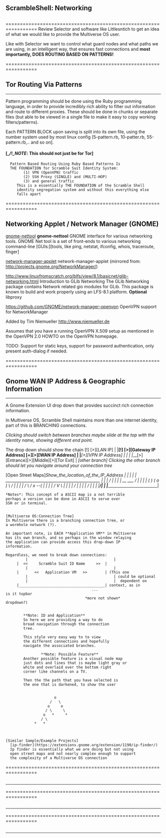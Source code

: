 ##
##  ScrambleShell: Networking
##
=================================================================
Review Selector and software like Littlesntich to get an idea of 
what we would like to provide the Multiverse OS user. 


Like with Selector we want to control what guard nodes and what
paths we are using, in an intelligent way, that ensures fast
connections and **most importantly, DOES ROUTING BASED ON**
**PATTERNS!**

=================================================================
## Tor Routing Via Patterns
-----------------------------------------------------------------
Pattern programming should be done using the Ruby programming 
language, in order to provide incredibly rich ability to filter
out information and route to different proxies. These should be
done in chunks or separate files (but able to be viewed in
a single file to make it easy to copy working filters/patterns).

Each PATTERN BLOCK upon saving is split into its own file, 
using the number system used by most linux config [5-pattern.rb,
10-patter.rb, 55-pattern.rb,.. and so on]. 

#### [__/!\__NOTE__: This should not just be for Tor] ####
	  Pattern Based Routing Using Ruby Based Patterns Is
	  THE FOUNDATION for Scramble Suit Identity System:
			(1) VPN (OpenVPN) traffic
			(2) SSH Proxy (SINGLE) and (MULTI-HOP)
			(3) and general traffic
		 This is a essentially THE FOUNDATION of the Scramble Shell
		 identity segregation system and without this everything else
		 falls apart 

=================================================================
## Networking Applet / Network Manager (GNOME)


[gnome-nettool](https://github.com/GNOME/gnome-nettool)
**gnome-nettool** GNOME interface for various networking tools. GNOME Net tool is a set of front-ends to various networking command-line
[GUIs:][tools, like ping, netstat, ifconfig, whois, traceroute, finger]




[network-manager-applet](https://github.com/GNOME/network-manager-applet)
network-manager-applet (mirrored from: http://projects.gnome.org/NetworkManager/)

http://www.linuxfromscratch.org/blfs/view/8.1/basicnet/glib-networking.html
 Introduction to GLib Networking
The GLib Networking package contains Network related gio modules for GLib.
This package is known to build and work properly using an LFS-8.1 platform. 
  **Optional**
		libproxy 




https://github.com/GNOME/network-manager-openvpn
OpenVPN support for NetworkManager

Added by Tim Niemueller http://www.niemueller.de

Assumes that you have a running OpenVPN X.509 setup as mentioned
in the OpenVPN 2.0 HOWTO on the OpenVPN homepage.

TODO: Support for static keys, support for password authentication,
only present auth-dialog if needed.





=================================================================
## Gnome WAN IP Address & Geographic Information
-----------------------------------------------------------------
A Gnome Extension UI drop down that provides succinct rich 
connection information. 

In Multiverse OS, Scramble Shell maintains more than one internet
identity, part of this is BRANCHING connections.

*Clicking should switch between branches maybe slide at the top*
*with the identity name, showing different end point.*

  The drop down should show the chain 
  [!] [>][LAN IP]
   |
   |__[!] [>][Gateway IP Address] [+][>][WAN IP Address]
      |
      |___[>][VPN IP Address]
			|	  |
			|	  |___[>][Entrance][>][Middle][>][Tor Exit] 
      |
  *[other branch]* *Clicking the other branch should let you*
  *navigate around your connection tree*
      
   [Open Street Maps]_Show_the_location_of_the_IP_Address
   |                                                    |
   |                                                    |
   |  ________________________________________________  |
   |  |                                       /       | |
   |  |            __          ___           /        | |
   |  |           (  )        ( o )   \     /         | |
   |  |            \/          \ /     x  --(         | |
   |  |                      /  V            \        | |
   |  |                             /                 | |
   |  |                                      /        | |
   |  |_____________________________________/_________| |
   |____________________________________________________|
      
    *Notes*: This concept of a ASCII map is a not terrible
    perhaps a version can be done in ASCII to serve over
    SSH or in terminal.


	[Multiverse OS:Connection Tree]
    In Multiverse there is a branching connection tree, or 
    a wormhole network (?).
    
    An important note, is EACH **Application VM** in Multiverse
    has its own branch, and so perhaps in the window relaying
    the application can provide access this drop-down IP
    information.
    
    Regardless, we need to break down connections:
  			 |                                       |
         |  <<     Scramble Suit ID Name     >>  |
  			 |                                       |
         |       <<   Application VM   >>        | (This one 
  			 |                                       | could be optional 
  			 |                                       |  dependent on
         |_______________________________________| context, as in
         								   ...	 									 is it topbar
         								*more not shown*					 dropdown?)
         																					 
         																					 
         	**Note: ID and Application**
         	So here we are providing a way to do
         	broad navigation through the connection
         	tree.
         	
         	This style very easy way to to view
         	the different connections and hopefully
         	navigate the associated branches.
					
					**Note: Possible Feature** 
      		Another possible feature is a visual node map
      		just dots and lines that is maybe light gray or
      		white and overlaid over the bottom right
      		corner like channels on a TV.
      		
      		Then the the path that you have selected is
      		the one that is darkened, to show the user
      		
      		
      		              o
      		            /   \
      		           o     o
      		          / \     \
      		         o   *     *
      		        / \
                 *   *
                 


	[Similar Sample/Example Projects]
	  [ip-finder](https://extensions.gnome.org/extension/1190/ip-finder/)
	  Ip finder is essentially what we are doing but not using 
	  open street maps and not nearly complex enough to support
	  the complexity of a Multiverse OS connection

=================================================================
## 
-----------------------------------------------------------------


=================================================================
## 
-----------------------------------------------------------------


=================================================================
## 
-----------------------------------------------------------------











